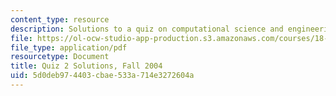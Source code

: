 ```yaml
---
content_type: resource
description: Solutions to a quiz on computational science and engineering.
file: https://ol-ocw-studio-app-production.s3.amazonaws.com/courses/18-085-computational-science-and-engineering-i-fall-2008/5d0deb974403cbae533a714e3272604a_q2sols18085f04.pdf
file_type: application/pdf
resourcetype: Document
title: Quiz 2 Solutions, Fall 2004
uid: 5d0deb97-4403-cbae-533a-714e3272604a
---
```

